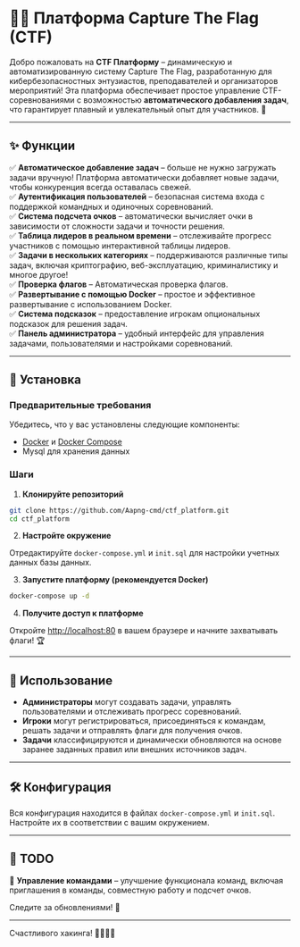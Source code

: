 # 🏴‍☠️ Платформа Capture The Flag (CTF)

Добро пожаловать на **CTF Платформу** – динамическую и автоматизированную систему Capture The Flag, разработанную для кибербезопасностных энтузиастов, преподавателей и организаторов мероприятий! Эта платформа обеспечивает простое управление CTF-соревнованиями с возможностью **автоматического добавления задач**, что гарантирует плавный и увлекательный опыт для участников. 🚀

---

## ✨ Функции

✅ **Автоматическое добавление задач** – больше не нужно загружать задачи вручную! Платформа автоматически добавляет новые задачи, чтобы конкуренция всегда оставалась свежей.  
✅ **Аутентификация пользователей** – безопасная система входа с поддержкой командных и одиночных соревнований.  
✅ **Система подсчета очков** – автоматически вычисляет очки в зависимости от сложности задачи и точности решения.  
✅ **Таблица лидеров в реальном времени** – отслеживайте прогресс участников с помощью интерактивной таблицы лидеров.  
✅ **Задачи в нескольких категориях** – поддерживаются различные типы задач, включая криптографию, веб-эксплуатацию, криминалистику и многое другое!  
✅ **Проверка флагов** – Автоматическая проверка флагов.  
✅ **Развертывание с помощью Docker** – простое и эффективное развертывание с использованием Docker.  
✅ **Система подсказок** – предоставление игрокам опциональных подсказок для решения задач.  
✅ **Панель администратора** – удобный интерфейс для управления задачами, пользователями и настройками соревнований. 

---

## 🚀 Установка

### Предварительные требования

Убедитесь, что у вас установлены следующие компоненты:
- [Docker](https://www.docker.com/) и [Docker Compose](https://docs.docker.com/compose/)
- Mysql для хранения данных

### Шаги

1. **Клонируйте репозиторий**

```bash
git clone https://github.com/Aapng-cmd/ctf_platform.git
cd ctf_platform
```

2. **Настройте окружение**

Отредактируйте `docker-compose.yml` и `init.sql` для настройки учетных данных базы данных.

3. **Запустите платформу (рекомендуется Docker)**

```bash
docker-compose up -d
```

4. **Получите доступ к платформе**

Откройте [http://localhost:80](http://localhost:80) в вашем браузере и начните захватывать флаги! 🏆

---

## 🎯 Использование

- **Администраторы** могут создавать задачи, управлять пользователями и отслеживать прогресс соревнований.
- **Игроки** могут регистрироваться, присоединяться к командам, решать задачи и отправлять флаги для получения очков.
- **Задачи** классифицируются и динамически обновляются на основе заранее заданных правил или внешних источников задач.

---

## 🛠 Конфигурация

Вся конфигурация находится в файлах `docker-compose.yml` и `init.sql`. Настройте их в соответствии с вашим окружением.

---

## 📌 TODO
 

🔹 **Управление командами** – улучшение функционала команд, включая приглашения в команды, совместную работу и подсчет очков.

Следите за обновлениями! 🚀

---

Счастливого хакинга! 🎉🏴‍☠️🚀
